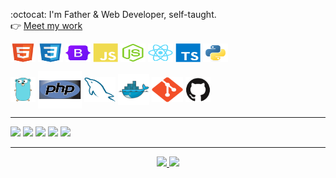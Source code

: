 :octocat: I'm Father & Web Developer, self-taught.\
:point_right: [Meet my work](https://sgc.adm.br/mariodelimadobr/)

<div style="display: inline_block;">
  <a href="https://github.com/mariodelimadobr/dev.html" target="_blank"><img align="center" alt="Works Mario in HTML" height="30" width="40" src="https://raw.githubusercontent.com/devicons/devicon/master/icons/html5/html5-original.svg"></a>
  <a href="https://github.com/mariodelimadobr/dev.css" target="_blank"><img align="center" alt="Works Mario in CSS" height="30" width="40" src="https://raw.githubusercontent.com/devicons/devicon/master/icons/css3/css3-original.svg"></a> 
  <a href="https://github.com/mariodelimadobr/bootstrap" target="_blank"><img align="center" alt="Works Mario in Bootstrap" height="30" width="40" src="https://raw.githubusercontent.com/devicons/devicon/master/icons/bootstrap/bootstrap-original.svg"></a>
  <a href="https://github.com/mariodelimadobr/dev.javascript" target="_blank"><img align="center" alt="Works Mario in JavaScript" height="30" width="40" src="https://raw.githubusercontent.com/devicons/devicon/master/icons/javascript/javascript-plain.svg"></a>
  <a href="https://github.com/mariodelimadobr/dev.nodejs" target="_blank"><img align="center" alt="Works Mario in nodejs" height="30" width="40" src="https://raw.githubusercontent.com/devicons/devicon/master/icons/nodejs/nodejs-plain.svg"></a> 
  <a href="https://github.com/mariodelimadobr/dev.react" target="_blank"><img align="center" alt="Works Mario in React" height="30" width="40" src="https://raw.githubusercontent.com/devicons/devicon/master/icons/react/react-original.svg"></a> 
  <a href="https://github.com/mariodelimadobr/dev.typescript" target="_blank"><img align="center" alt="Works Mario in TypeScript" height="30" width="40" src="https://raw.githubusercontent.com/devicons/devicon/master/icons/typescript/typescript-plain.svg"></a>  
  <a href="https://github.com/mariodelimadobr/dev.python" target="_blank"><img align="center" alt="Works Mario in Python" height="30" width="40" src="https://raw.githubusercontent.com/devicons/devicon/master/icons/python/python-original.svg"></a> 
    
  <a href="https://github.com/mariodelimadobr/dev.go" target="_blank"><img align="center" alt="Works Mario in Go" height="40" width="40" src="https://raw.githubusercontent.com/devicons/devicon/master/icons/go/go-original.svg"></a> 
  <a href="https://github.com/mariodelimadobr/dev.php" target="_blank"><img align="center" alt="Works Mario in PHP" height="60" width="70" src="https://raw.githubusercontent.com/devicons/devicon/master/icons/php/php-original.svg"></a> 
  <a href="https://github.com/mariodelimadobr/mysql" target="_blank"><img align="center" alt="Works Mario in MySQL" height="40" width="50" src="https://raw.githubusercontent.com/devicons/devicon/master/icons/mysql/mysql-original.svg"></a>
  <a href="https://github.com/docker" target="_blank"><img align="center" alt="Works Mario in Docker" height="50" width="50" src="https://raw.githubusercontent.com/devicons/devicon/master/icons/docker/docker-original.svg"></a> 
  <a href="https://github.com/mariodelimadobr/git" target="_blank"><img align="center" alt="Works Mario in Git" height="40" width="50" src="https://raw.githubusercontent.com/devicons/devicon/master/icons/git/git-original.svg"></a>
  <a href="https://github.com/mariodelimadobr" target="_blank"><img align="center" alt="Works Mario in GitHub" height="40" width="40" src="https://raw.githubusercontent.com/devicons/devicon/master/icons/github/github-original.svg"></a> 
</div>

---

<div>  
  <a href="mailto:mariodelimadobrasil@gmail.com"><img src="https://img.shields.io/badge/-Gmail-%23333?style=for-the-badge&logo=gmail&logoColor=white" target="_blank"></a>
  <a href="https://instagram.com/mariodelimadobr" target="_blank"><img src="https://img.shields.io/badge/-Instagram-%23E4405F?style=for-the-badge&logo=instagram&logoColor=white" target="_blank"></a>
  <a href="https://www.facebook.com/mariodelimadobr/" target="_blank"><img src="https://img.shields.io/badge/-facebook-%230077B5?style=for-the-badge&logo=facebook&logoColor=white" target="_blank"></a> 
  <a href="https://www.linkedin.com/in/mariodelimadobr" target="_blank"><img src="https://img.shields.io/badge/-LinkedIn-%230077B5?style=for-the-badge&logo=linkedin&logoColor=white" target="_blank"></a> 
  <a href="https://www.youtube.com/channel/UCjL37uVB6HnxjpJp74EhoLA" target="_blank"><img src="https://img.shields.io/badge/YouTube-FF0000?style=for-the-badge&logo=youtube&logoColor=white" target="_blank"></a>
  <!--a href="https://www.twitch.tv/mariodelimadobr" target="_blank"><img src="https://img.shields.io/badge/Twitch-9146FF?style=for-the-badge&logo=twitch&logoColor=white" target="_blank"></a--> 
</div>

---

<div align="center">
  <a href="https://github.com/mariodelimadobr">
  <img height="180em" src="https://github-readme-stats.vercel.app/api/top-langs/?username=mariodelimadobr&layout=compact&langs_count=7&theme=dracula"/>
  <img height="180em" src="https://github-readme-stats.vercel.app/api?username=mariodelimadobr&show_icons=true&theme=dracula&include_all_commits=true&count_private=true"/>
</div>

